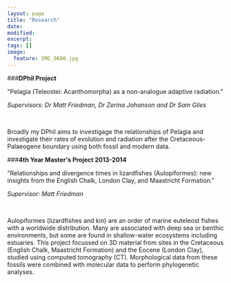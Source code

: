 ```yaml
---
layout: page
title: "Research"
date: 
modified:
excerpt:
tags: []
image:
  feature: IMG_0680.jpg
---
```


###**DPhil Project**

"Pelagia (Teleostei: Acanthomorpha) as a non-analogue adaptive radiation." 

*Supervisors: Dr Matt Friedman, Dr Zerina Johanson and Dr Sam Giles*

<br/>

Broadly my DPhil aims to investigage the relationships of Pelagia and investigate their rates of evolution and radiation after the Cretaceous-Palaeogene boundary using both fossil and modern data. 

###**4th Year Master's Project 2013-2014**


"Relationships and divergence times in lizardfishes (Aulopiformes): new insights from the English Chalk, London Clay, and Maastricht Formation." 

*Supervisor: Matt Friedman*

<br/>

Aulopiformes (lizardfishes and kin) are an order of marine euteleost fishes with a worldwide distribution. Many are associated with deep sea or benthic environments, but some are found in shallow-water ecosystems including estuaries. This project focussed on 3D material from sites in the Cretaceous (English Chalk, Maastricht Formation) and the Eocene (London Clay), studied using computed tomography (CT). Morphological data from these fossils were combined with molecular data to perform phylogenetic analyses. 